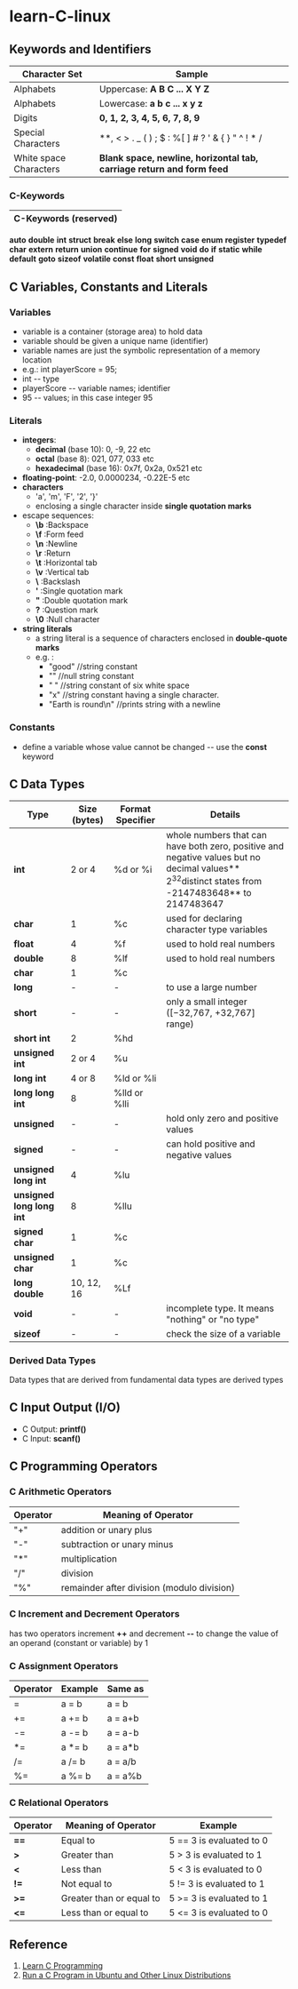 # learn-C-linux

## Keywords and Identifiers

Character Set | Sample
------------ | -------------
Alphabets | Uppercase: **A B C ... X Y Z**
Alphabets | Lowercase: **a b c ... x y z**
Digits | **0, 1, 2, 3, 4, 5, 6, 7, 8, 9**
Special Characters | **, < > . _ ( ) ; $ : %[ ] # ? ' & { } " ^ ! * / | - \ ~ +**
White space Characters | **Blank space, newline, horizontal tab, carriage return and form feed**

### C-Keywords

C-Keywords (reserved) |
------------ |
**auto**
**double**
**int**
**struct**
**break**
**else**
**long**
**switch**
**case**
**enum**
**register**
**typedef**
**char**
**extern**
**return**
**union**
**continue**
**for**
**signed**
**void**
**do**
**if**
**static**
**while**
**default**
**goto**
**sizeof**
**volatile**
**const**
**float**
**short**
**unsigned**

## C Variables, Constants and Literals

### Variables

- variable is a container (storage area) to hold data
- variable should be given a unique name (identifier)
- variable names are just the symbolic representation of a memory location
- e.g.: int playerScore = 95;
- int -- type
- playerScore -- variable names; identifier
- 95 -- values; in this case integer 95

### Literals

- **integers**:
  - **decimal** (base 10): 0, -9, 22 etc
  - **octal** (base 8): 021, 077, 033 etc
  - **hexadecimal** (base 16): 0x7f, 0x2a, 0x521 etc
- **floating-point**: -2.0, 0.0000234, -0.22E-5 etc
- **characters**
  - 'a', 'm', 'F', '2', '}'
  - enclosing a single character inside **single quotation marks**
- escape sequences:
  - **\b** :Backspace
  - **\f** :Form feed
  - **\n** :Newline
  - **\r** :Return
  - **\t** :Horizontal tab
  - **\v** :Vertical tab
  - **\\** :Backslash
  - **\'** :Single quotation mark
  - **\"** :Double quotation mark
  - **\?** :Question mark
  - **\0** :Null character
- **string literals**
  - a string literal is a sequence of characters enclosed in **double-quote marks**
  - e.g. :
    - "good" //string constant
    - "" //null string constant
    - "      " //string constant of six white space
    - "x" //string constant having a single character.
    - "Earth is round\n" //prints string with a newline

### Constants

- define a variable whose value cannot be changed -- use the **const** keyword

## C Data Types

Type | Size (bytes) | Format Specifier | Details
------------ | ------------- | ------------- | -------------
**int** | 2 or 4 | %d or %i | whole numbers that can have both zero, positive and negative values but no decimal values**<br>2<sup>32</sup>distinct states from -2147483648** to 2147483647
**char** | 1 | %c | used for declaring character type variables
**float** | 4 | %f | used to hold real numbers
**double** | 8 | %lf | used to hold real numbers
**char** | 1 | %c
**long** | - | - | to use a large number
**short** | - | - | only a small integer ([−32,767, +32,767] range)
**short int** | 2 | %hd
**unsigned int** | 2 or 4 | %u
**long int** | 4 or 8 | %ld or %li
**long long int** | 8 | %lld or %lli
**unsigned** | - | - | hold only zero and positive values
**signed** | - | - | can hold positive and negative values
**unsigned long int** | 4 | %lu
**unsigned long long int** | 8 | %llu
**signed char** | 1 | %c
**unsigned char** | 1 | %c
**long double** | 10, 12, 16 | %Lf
**void** | - | - | incomplete type. It means "nothing" or "no type"
**sizeof** | - | - | check the size of a variable

### Derived Data Types
Data types that are derived from fundamental data types are derived types

## C Input Output (I/O)

- C Output: **printf()**
- C Input: **scanf()**

## C Programming Operators

### C Arithmetic Operators

Operator | Meaning of Operator
------------ | -------------
"+" | addition or unary plus
"-" | subtraction or unary minus
"*" | multiplication
"/" | division
"%" | remainder after division (modulo division)

### C Increment and Decrement Operators
has two operators increment **++** and decrement **--** to change the value of an operand (constant or variable) by 1

### C Assignment Operators

Operator | Example | Same as
------------ | ------------- | -------------
= | a = b | a = b
+= | a += b | a = a+b
-= | a -= b | a = a-b
*= | a *= b | a = a*b
/= | a /= b | a = a/b
%= | a %= b | a = a%b

### C Relational Operators

Operator | Meaning of Operator | Example
------------ | ------------- | -------------
**==** | Equal to | 5 == 3 is evaluated to 0
**>** | Greater than | 5 > 3 is evaluated to 1
**<** | Less than | 5 < 3 is evaluated to 0
**!=** | Not equal to | 5 != 3 is evaluated to 1
**>=** | Greater than or equal to | 5 >= 3 is evaluated to 1
**<=** | Less than or equal to | 5 <= 3 is evaluated to 0



## Reference

1. [Learn C Programming](https://www.programiz.com/c-programming/)
2. [Run a C Program in Ubuntu and Other Linux Distributions](https://itsfoss.com/run-c-program-linux/)
